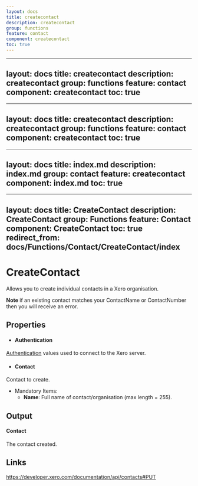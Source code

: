 ```yaml
---
layout: docs
title: createcontact
description: createcontact
group: functions
feature: contact
component: createcontact
toc: true
---
```

---
layout: docs
title: createcontact
description: createcontact
group: functions
feature: contact
component: createcontact
toc: true
---
---
layout: docs
title: createcontact
description: createcontact
group: functions
feature: contact
component: createcontact
toc: true
---
---
layout: docs
title: index.md
description: index.md
group: contact
feature: createcontact
component: index.md
toc: true
---
---
layout: docs
title: CreateContact
description: CreateContact
group: Functions
feature: Contact
component: CreateContact
toc: true
redirect_from: docs/Functions/Contact/CreateContact/index
---
CreateContact
============

Allows you to create individual contacts in a Xero organisation.

**Note** if an existing contact matches your ContactName or ContactNumber then you will receive an error.

Properties
----------

- #### Authentication
[Authentication](../../../Common/Authentication/Index.md) values used to connect to the Xero server.
- #### Contact
Contact to create.
- Mandatory Items:
     - **Name**: Full name of contact/organisation (max length = 255).


Output
-----
#### Contact
The contact created.

Links
-----

https://developer.xero.com/documentation/api/contacts#PUT
